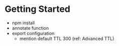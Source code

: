 # Getting Started

- npm install
- annotate function
- export configuration
    - mention default TTL 300 (ref: Advanced TTL)
